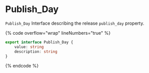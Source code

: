 # Publish\_Day

`Publish_Day` Interface describing the release `publish_day` property.

{% code overflow="wrap" lineNumbers="true" %}
```typescript
export interface Publish_Day {
	value: string
	description: string
}
```
{% endcode %}

